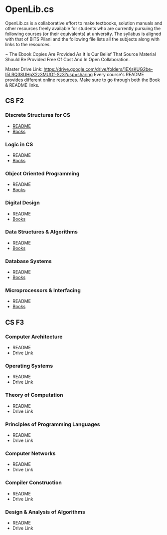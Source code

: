 # OpenLib.cs
OpenLib.cs is a collaborative effort to make textbooks, solution manuals and other resources freely available for students who are currently pursuing the following courses (or their equivalents) at university. The syllabus is aligned with that of BITS Pilani and the following file lists all the subjects along with links to the resources. 

~ The Ebook Copies Are Provided As It Is Our Belief That Source Material Should Be Provided Free Of Cost And In Open Collaboration. 

Master Drive Link: https://drive.google.com/drive/folders/1EXsKUG2be-I5LRQ38UHpX2z3MUOf-Sz3?usp=sharing 
Every course's README provides different online resources. Make sure to go through both the Book & README links.

## CS F2
### Discrete Structures for CS
  - [README](https://github.com/eash-98/OpenLib.cs/blob/master/DiscreteMathREADME.md)
  - [Books](https://drive.google.com/open?id=1oLnNSfUoY36_IUSPV4pFw6Bd6QVrUnr8)
### Logic in CS
  - README
  - [Books](https://drive.google.com/open?id=1gQjowwygaJ8UdRW1SPfJ4Q2wSiyNCLQt)
### Object Oriented Programming
  - README
  - [Books](https://drive.google.com/open?id=1V8Kj_xhnC2OmEY5rWPAvVkbUaugo9Gde)
### Digital Design
  - README
  - [Books](https://drive.google.com/open?id=1P94MPtAlcFJatILmP2H_56yKGEai1nX_)
### Data Structures & Algorithms
  - README
  - [Books](https://drive.google.com/open?id=1U1A7NOBqfJrFRTjVD6wH1MeDJ5eP9o11)
### Database Systems
  - README
  - [Books](https://drive.google.com/open?id=1GSdaS8bUl8teuf2h7_z8_o0KjBIJM-dx)
### Microprocessors & Interfacing
  - README
  - [Books](https://drive.google.com/open?id=1pvD-XZyQvexDDWOhReNOp4-u3jV-TlbJ)

## CS F3
### Computer Architecture
  - README
  - Drive Link
### Operating Systems
  - README
  - Drive Link
### Theory of Computation
  - README
  - Drive Link
### Principles of Programming Languages
  - README
  - Drive Link
### Computer Networks
  - README
  - Drive Link
### Compiler Construction
  - README
  - Drive Link
### Design & Analysis of Algorithms
  - README
  - Drive Link
